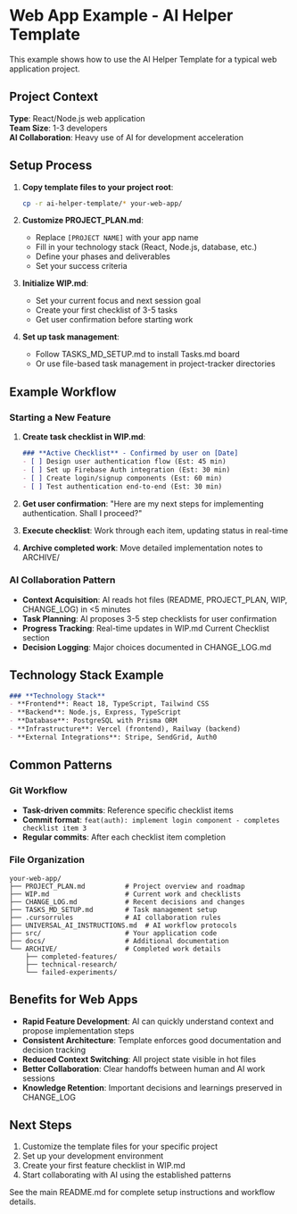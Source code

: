 # Web App Example - AI Helper Template

This example shows how to use the AI Helper Template for a typical web application project.

## Project Context

**Type**: React/Node.js web application  
**Team Size**: 1-3 developers  
**AI Collaboration**: Heavy use of AI for development acceleration  

## Setup Process

1. **Copy template files to your project root**:
   ```bash
   cp -r ai-helper-template/* your-web-app/
   ```

2. **Customize PROJECT_PLAN.md**:
   - Replace `[PROJECT NAME]` with your app name
   - Fill in your technology stack (React, Node.js, database, etc.)
   - Define your phases and deliverables
   - Set your success criteria

3. **Initialize WIP.md**:
   - Set your current focus and next session goal
   - Create your first checklist of 3-5 tasks
   - Get user confirmation before starting work

4. **Set up task management**:
   - Follow TASKS_MD_SETUP.md to install Tasks.md board
   - Or use file-based task management in project-tracker directories

## Example Workflow

### Starting a New Feature

1. **Create task checklist in WIP.md**:
   ```markdown
   ### **Active Checklist** - Confirmed by user on [Date]
   - [ ] Design user authentication flow (Est: 45 min)
   - [ ] Set up Firebase Auth integration (Est: 30 min)
   - [ ] Create login/signup components (Est: 60 min)
   - [ ] Test authentication end-to-end (Est: 30 min)
   ```

2. **Get user confirmation**: "Here are my next steps for implementing authentication. Shall I proceed?"

3. **Execute checklist**: Work through each item, updating status in real-time

4. **Archive completed work**: Move detailed implementation notes to ARCHIVE/

### AI Collaboration Pattern

- **Context Acquisition**: AI reads hot files (README, PROJECT_PLAN, WIP, CHANGE_LOG) in <5 minutes
- **Task Planning**: AI proposes 3-5 step checklists for user confirmation
- **Progress Tracking**: Real-time updates in WIP.md Current Checklist section
- **Decision Logging**: Major choices documented in CHANGE_LOG.md

## Technology Stack Example

```markdown
### **Technology Stack**
- **Frontend**: React 18, TypeScript, Tailwind CSS
- **Backend**: Node.js, Express, TypeScript
- **Database**: PostgreSQL with Prisma ORM
- **Infrastructure**: Vercel (frontend), Railway (backend)
- **External Integrations**: Stripe, SendGrid, Auth0
```

## Common Patterns

### Git Workflow
- **Task-driven commits**: Reference specific checklist items
- **Commit format**: `feat(auth): implement login component - completes checklist item 3`
- **Regular commits**: After each checklist item completion

### File Organization
```
your-web-app/
├── PROJECT_PLAN.md          # Project overview and roadmap
├── WIP.md                   # Current work and checklists
├── CHANGE_LOG.md            # Recent decisions and changes
├── TASKS_MD_SETUP.md        # Task management setup
├── .cursorrules             # AI collaboration rules
├── UNIVERSAL_AI_INSTRUCTIONS.md  # AI workflow protocols
├── src/                     # Your application code
├── docs/                    # Additional documentation
└── ARCHIVE/                 # Completed work details
    ├── completed-features/
    ├── technical-research/
    └── failed-experiments/
```

## Benefits for Web Apps

- **Rapid Feature Development**: AI can quickly understand context and propose implementation steps
- **Consistent Architecture**: Template enforces good documentation and decision tracking
- **Reduced Context Switching**: All project state visible in hot files
- **Better Collaboration**: Clear handoffs between human and AI work sessions
- **Knowledge Retention**: Important decisions and learnings preserved in CHANGE_LOG

## Next Steps

1. Customize the template files for your specific project
2. Set up your development environment
3. Create your first feature checklist in WIP.md
4. Start collaborating with AI using the established patterns

See the main README.md for complete setup instructions and workflow details. 